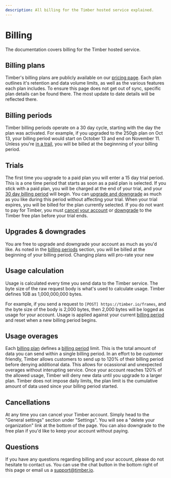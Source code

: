 ```yaml
---
description: All billing for the Timber hosted service explained.
---
```

# Billing

The documentation covers billing for the Timber hosted service.

## Billing plans

Timber's billing plans are publicly available on our [pricing page](/pricing). Each plan outlines it's retention and data volume limits, as well as the various features each plan includes. To ensure this page does not get out of sync, specific plan details can be found there. The most update to date details will be reflected there.

## Billing periods

Timber billing periods operate on a 30 day cycle, starting with the day the plan was activated. For example, if you upgraded to the 250gb plan on Oct 13, your billing period would start on October 13 and end on November 11. Unless you're [in a trail](#trials), you will be billed at the beginnning of your billing period.

## Trials

The first time you upgrade to a paid plan you will enter a 15 day trial period. This is a one time period that starts as soon as a paid plan is selected. If you stick with a paid plan, you will be charged at the end of your trial, and your [30 day billing period](#billing-periods) will begin. You can [upgrade and downgrade](#upgrades-&-downgrades) as much as you like during this period without affecting your trial. When your trial expires, you will be billed for the plan currently selected. If you do not want to pay for Timber, you must [cancel your account](#cancellations) or [downgrade](#upgrades-&-downgrades) to the Timber free plan before your trial ends.

## Upgrades & downgrades

You are free to upgrade and downgrade your account as much as you'd like. As noted in the [billing periods](#billing-periods) section, you will be billed at the beginning of your billing period. Changing plans will pro-rate your new

## Usage calculation

Usage is calculated every time you send data to the Timber service. The byte size of the raw request body is what's used to calculate usage. Timber defines 1GB as 1,000,000,000 bytes.

For example, if you send a request to `[POST] https://timber.io/frames`, and the byte size of the body is 2,000 bytes, then 2,000 bytes will be logged as usage for your account. Usage is applied against your current [billing period](#billing-periods) and reset when a new billing period begins.

## Usage overages

Each [billing plan](#billing-plans) defines a [billing period](#billing-periods) limit. This is the total amount of data you can send within a single billing period. In an effort to be customer friendly, Timber allows customers to send up to 120% of their billing period before denying additional data. This allows for ocassional and unexpected overages without interupting service. Once your account reaches 120% of the allowed usage, Timber will deny new data until you upgrade to a larger plan. Timber does not impose daily limits, the plan limit is the cumulative amount of data used since your billing period started.

## Cancellations

At any time you can cancel your Timber account. Simply head to the "General settings" section under "Settings". You will see a "delete your organization" link at the bottom of the page. You can also downgrade to the free plan if you'd like to keep your account without paying.

## Questions

If you have any questions regarding billing and your account, please do not hesitate to contact us. You can use the chat button in the bottom right of this page or email us a [support@timber.io](mailto:support@timber.io).
